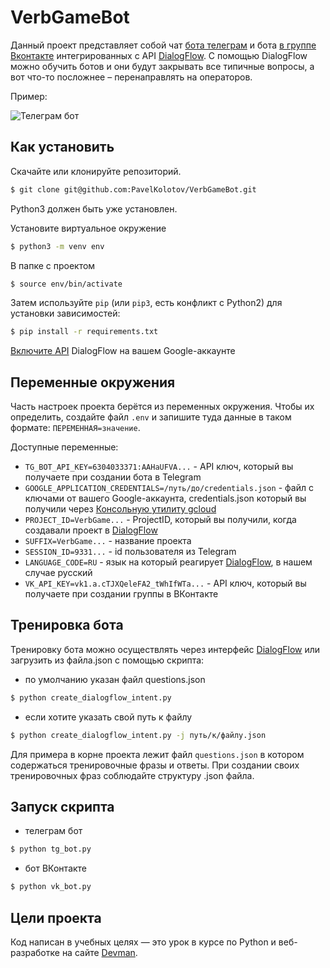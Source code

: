 # VerbGameBot


Данный проект представляет собой чат [бота телеграм](@VerbGameDVMN_bot) и бота [в группе Вконтакте](@public221583857) интегрированных с API [DialogFlow](https://dialogflow.cloud.google.com/). 
С помощью DialogFlow можно обучить ботов и они будут закрывать все типичные вопросы, а вот что-то посложнее – перенаправлять на операторов.

Пример:

![Телеграм бот](https://dvmn.org/filer/canonical/1569214094/323/)

## Как установить

Скачайте или клонируйте репозиторий.

```bash
$ git clone git@github.com:PavelKolotov/VerbGameBot.git
```

Python3 должен быть уже установлен.

Установите виртуальное окружение

```bash
$ python3 -m venv env
```
В папке с проектом 

```bash
$ source env/bin/activate
```

Затем используйте `pip` (или `pip3`, есть конфликт с Python2) для установки зависимостей:

```bash
$ pip install -r requirements.txt
```

[Включите API](https://cloud.google.com/dialogflow/es/docs/quick/setup#api) DialogFlow на вашем Google-аккаунте

## Переменные окружения

Часть настроек проекта берётся из переменных окружения. Чтобы их определить, создайте файл `.env` и запишите туда данные в таком формате: `ПЕРЕМЕННАЯ=значение`.

Доступные переменные:

- `TG_BOT_API_KEY=6304033371:AAHaUFVA...` - API ключ, который вы получаете при создании бота в Telegram
- `GOOGLE_APPLICATION_CREDENTIALS=/путь/до/credentials.json` -  файл с ключами от вашего Google-аккаунта, credentials.json который вы получили через [Консольную утилиту gcloud](https://cloud.google.com/dialogflow/es/docs/quick/setup#sdk)
- `PROJECT_ID=VerbGame...` - ProjectID, который вы получили, когда создавали проект в [DialogFlow](https://dialogflow.cloud.google.com/)
- `SUFFIX=VerbGame...` - название проекта
- `SESSION_ID=9331...` - id пользователя из Telegram
- `LANGUAGE_CODE=RU` - язык на который реагирует [DialogFlow](https://dialogflow.cloud.google.com/), в нашем случае русский
- `VK_API_KEY=vk1.a.cTJXQeleFA2_tWhIfWTa...` - API ключ, который вы получаете при создании группы в ВКонтакте

## Тренировка бота

Тренировку бота можно осуществлять через интерфейс [DialogFlow](https://dialogflow.cloud.google.com/) или загрузить из файла.json с помощью скрипта:

- по умолчанию указан файл questions.json
```bash
$ python create_dialogflow_intent.py
```

- если хотите указать свой путь к файлу
```bash
$ python create_dialogflow_intent.py -j путь/к/файлу.json
```

Для примера в корне проекта лежит файл  `questions.json` в котором содержаться тренировочные фразы и ответы. При создании своих тренировочных фраз соблюдайте структуру .json файла.


## Запуск скрипта

- телеграм бот
```bash
$ python tg_bot.py
```
- бот ВКонтакте
```bash
$ python vk_bot.py
```

## Цели проекта

Код написан в учебных целях — это урок в курсе по Python и веб-разработке на сайте [Devman](https://dvmn.org).
